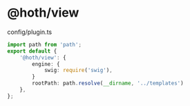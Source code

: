 # @hoth/view

config/plugin.ts

```ts
import path from 'path';
export default {
    '@hoth/view': {
        engine: {
            swig: require('swig'),
        }
        rootPath: path.resolve(__dirname, '../templates')
    },
};
```